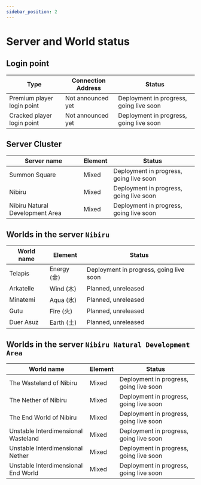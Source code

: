 ```yaml
---
sidebar_position: 2
---
```


# Server and World status

## Login point

| Type | Connection Address | Status |
| --- | --- | --- |
| Premium player login point | Not announced yet | Deployment in progress, going live soon |
| Cracked player login point | Not announced yet | Deployment in progress, going live soon |

## Server Cluster

| Server name | Element | Status |
| --- | --- | --- |
| Summon Square | Mixed | Deployment in progress, going live soon |
| Nibiru | Mixed | Deployment in progress, going live soon |
| Nibiru Natural Development Area | Mixed | Deployment in progress, going live soon |

## Worlds in the server `Nibiru`

| World name | Element | Status |
| --- | --- | --- |
| Telapis | Energy (金) | Deployment in progress, going live soon |
| Arkatelle | Wind (木) | Planned, unreleased |
| Minatemi | Aqua (水) | Planned, unreleased |
| Gutu | Fire (火) | Planned, unreleased |
| Duer Asuz | Earth (土) | Planned, unreleased |

## Worlds in the server `Nibiru Natural Development Area`

| World name | Element | Status |
| --- | --- | --- |
| The Wasteland of Nibiru | Mixed | Deployment in progress, going live soon |
| The Nether of Nibiru | Mixed | Deployment in progress, going live soon |
| The End World of Nibiru | Mixed | Deployment in progress, going live soon |
| Unstable Interdimensional Wasteland | Mixed | Deployment in progress, going live soon |
| Unstable Interdimensional Nether | Mixed | Deployment in progress, going live soon |
| Unstable Interdimensional End World | Mixed | Deployment in progress, going live soon |
